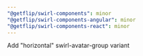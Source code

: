 ```yaml
---
"@getflip/swirl-components": minor
"@getflip/swirl-components-angular": minor
"@getflip/swirl-components-react": minor
---
```


Add "horizontal" swirl-avatar-group variant
